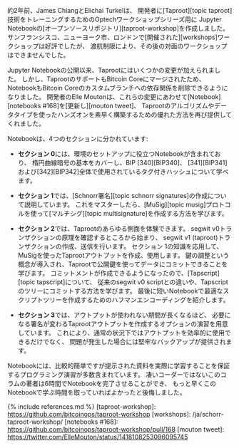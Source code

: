 約2年前、James ChiangとElichai Turkelは、
開発者に[Taproot][topic taproot]技術をトレーニングするためのOptechワークショップシリーズ用に
Jupyter Notebookの[オープンソースリポジトリ][taproot-workshop]を作成しました。
サンフランシスコ、ニューヨーク市、ロンドンで[開催された][workshops]ワークショップは好評でしたが、
渡航制限により、その後の対面のワークショップはできませんでした。

Jupyter Notebookの公開以来、Taprootにはいくつかの変更が加えられました。
しかし、TaprootのサポートもBitcoin Coreにマージされたため、
NotebookもBitcoin Coreのカスタムブランチへの依存関係を削除できるようになりました。
開発者のElle Moutonは、これらの変更にあわせて[Notebook][notebooks #168]を[更新し][mouton tweet]、
Taprootのアルゴリズムやデータタイプを使ったハンズオンを素早く構築するための優れた方法を再び提供してくれました。

Notebookは、4つのセクションに分かれています:

- **セクション 0**には、環境のセットアップに役立つNotebookが含まれており、
  楕円曲線暗号の基本をカバーし、BIP [340][BIP340]、
  [341][BIP341]および[342][BIP342]全体で使用されているタグ付きハッシュについて学べます。

- **セクション 1**では、[Schnorr署名][topic schnorr signatures]の作成について説明しています。
  これをマスターしたら、[MuSig][topic musig]プロトコルを使って[マルチシグ][topic multisignature]を作成する方法を学びます。

- **セクション 2**では、Taprootのあらゆる側面を体験できます。
  segwit v0トランザクションの原理を確認するところから始まり、
  segwit v1 (taproot)トランザクションの作成、送信を行います。
  セクション 1の知識を応用して、MuSigを使ったTaprootアウトプットを作成、使用します。
  鍵の調整という概念が導入され、Taprootで公開鍵を使ってデータにコミットできることを学びます。
  コミットメントが作成できるようになったので、[Tapscript][topic tapscript]について、
  従来のsegwit v0 scriptとの違いや、Tapscriptのツリーにコミットする方法を学びます。
  最後に短いNotebookで最適なスクリプトツリーを作成するためのハフマンエンコーディングを紹介します。

- **セクション 3**では、アウトプットが使われない期間が長くなるほど、
  必要になる署名が変わるTaprootアウトプットを作成するオプションの演習を用意しています。
  これにより、通常の状況下ではアウトプットを効率的に使用できるだけでなく、
  問題が発生した場合には堅牢なバックアップが提供されます。

Notebookには、比較的簡単ですが提示された資料を実際に学習することを保証するプログラミング演習が多数含まれています。
凄いコーダーではないこのコラムの著者は6時間でNotebookを完了させることができ、
もっと早くこのNotebookで学ぶ時間を取っていればよかったと後悔しました。

{% include references.md %}
[taproot-workshop]: https://github.com/bitcoinops/taproot-workshop
[workshops]: /ja/schorr-taproot-workshop/
[notebooks #168]: https://github.com/bitcoinops/taproot-workshop/pull/168
[mouton tweet]: https://twitter.com/ElleMouton/status/1418108253096095745
